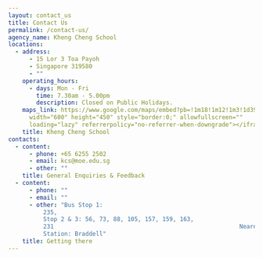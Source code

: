 ```yaml
---
layout: contact_us
title: Contact Us
permalink: /contact-us/
agency_name: Kheng Cheng School
locations:
  - address:
      - 15 Lor 3 Toa Payoh
      - Singapore 319580
      - ""
    operating_hours:
      - days: Mon - Fri
        time: 7.30am - 5.00pm
        description: Closed on Public Holidays.
    maps_link: https://www.google.com/maps/embed?pb=!1m18!1m12!1m3!1d3988.7310278039254!2d103.84560681379264!3d1.3376550619894767!2m3!1f0!2f0!3f0!3m2!1i1024!2i768!4f13.1!3m3!1m2!1s0x31da1768f95a87a7%3A0x22e1d3f25dab8af!2sKheng%20Cheng%20School%20(KCS)!5e0!3m2!1sen!2sus!4v1676123835002!5m2!1sen!2sus"
      width="600" height="450" style="border:0;" allowfullscreen=""
      loading="lazy" referrerpolicy="no-referrer-when-downgrade"></iframe>
    title: Kheng Cheng School
contacts:
  - content:
      - phone: +65 6255 2502
      - email: kcs@moe.edu.sg
      - other: ""
    title: General Enquiries & Feedback
  - content:
      - phone: ""
      - email: ""
      - other: "Bus Stop 1:
          235,                                                               Bus
          Stop 2 & 3: 56, 73, 88, 105, 157, 159, 163,
          231                                                     Nearest MRT
          Station: Braddell"
    title: Getting there
---
```

